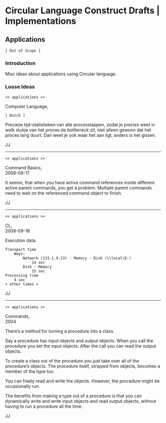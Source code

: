 Circular Language Construct Drafts | Implementations
====================================================

Applications
------------

`[ Out of Scope ]`

### Introduction

Misc ideas about applications using Circular language.

### Loose Ideas

`<< applications >>`

Computer Language,

`[ Dutch ]`

Precieze tijd-statistieken van alle processtappen, zodat je precies weet in welk stukje van het proces de bottleneck zit, niet alleen gewoon dat het proces lang duurt. Dan weet je ook waar het aan ligt, anders is het gissen.

JJ

-----

`<< applications >>`

Command Basics,  
2008-08-17

It seems, that when you have active command references inside different active parent commands, you get a problem. Multiple parent commands need to wait on the referenced command object to finish.

JJ

-----

`<< applications >>`

CL,  
2008-09-18

Execution data.

```
Transport time
    Ways:
        Network (133.1.9.23) - Memory - Disk (\\local\E:)
            14 sec
        Disk - Memory
            15 sec
Processing time
    4 sec
< other times >
```

JJ

-----

`<< applications >>`

Commands,  
2004

There’s a method for turning a procedure into a class.

Say a procedure has input objects and output objects. When you call the procedure you set the input objects. After the call you can read the output objects.

To create a class out of the procedure you just take over all of the procedure’s objects. The procedure itself, stripped from objects, becomes a member of the type too.

You can freely read and write the objects. However, the procedure might be occasionally run.

The benefits from making a type out of a procedure is that you can dynamically write and write input objects and read output objects, without having to run a procedure all the time.

JJ